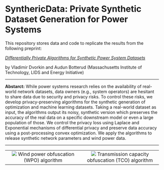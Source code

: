 # SynthericData: Private Synthetic Dataset Generation for Power Systems 

This repository stores data and code to replicate the results from the following preprint: 

[*Differentially Private Algorithms for Synthetic Power System Datasets*]()

by Vladimir Dvorkin and Audun Botterud (Massachusetts Institute of Technology, LIDS and Energy Initiative)

---

**Abstarct:** While power systems research relies on the availability of real-world network datasets, data owners (e.g., system operators) are hesitant to share data due to security and privacy risks. To control these risks, we develop privacy-preserving algorithms for the synthetic generation of optimization and machine learning datasets. Taking a real-world dataset as input, the algorithms output its noisy, synthetic version which preserves the accuracy of the real data on a specific downstream model or even a large population of those. We control the privacy loss using Laplace and Exponential mechanisms of differential privacy and preserve data accuracy using a post-processing convex optimization. We apply the algorithms to release synthetic network parameters and wind power data.

---


<table align="center">
    <tr>
        <td align="center" width="500"><img src="https://user-images.githubusercontent.com/31773955/225124111-59df9b3e-7bff-4d1f-ab48-29bb0b904730.gif">
        Wind power obfuscation (WPO) algorithm
        </td>
        <td align="center" width="500"><img src="https://user-images.githubusercontent.com/31773955/225124205-fc3ff8cb-4561-4f67-a1b8-af734979b975.gif">
        Transmission capacity obfuscation (TCO) algorithm
        </td>
    </tr>
</table>


